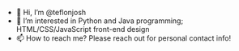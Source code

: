 - 👋 Hi, I’m @teflonjosh
- 👀 I’m interested in Python and Java programming; HTML/CSS/JavaScript front-end design
- 📫 How to reach me? Please reach out for personal contact info! 

<!---
teflonjosh/teflonjosh is a ✨ special ✨ repository because its `README.md` (this file) appears on your GitHub profile.
You can click the Preview link to take a look at your changes.
--->
